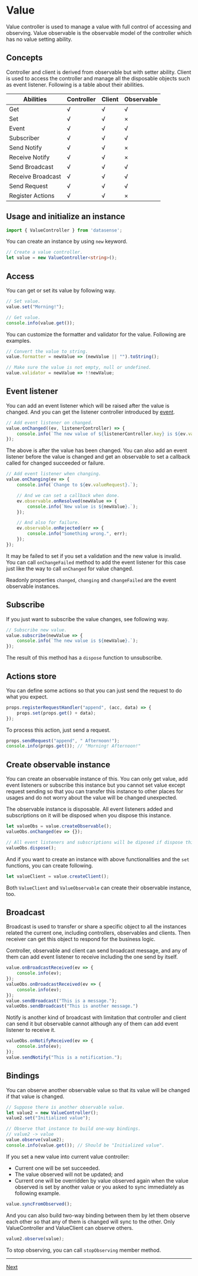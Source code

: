 # Value

Value controller is used to manage a value with full control of accessing and observing. Value observable is the observable model of the controller which has no value setting ability.

## Concepts

Controller and client is derived from observable but with setter ability. Client is used to access the controller and manage all the disposable objects such as event listener. Following is a table about their abilities.

| Abilities | Controller | Client | Observable |
| ---------------- | ---------- | ---------- | ---------- |
| Get | √ | √ | √ |
| Set | √ | √ | × |
| Event | √ | √ | √ |
| Subscriber | √ | √ | √ |
| Send Notify | √ | √ | × |
| Receive Notify | √ | √ | × |
| Send Broadcast | √ | √ | √ |
| Receive Broadcast | √ | √ | √ |
| Send Request | √ | √ | √ |
| Register Actions | √ | √ | × |

## Usage and initialize an instance

```typescript
import { ValueController } from 'datasense';
```

You can create an instance by using `new` keyword.

``` typescript
// Create a value controller.
let value = new ValueController<string>();
```

## Access

You can get or set its value by following way.

``` typescript
// Set value.
value.set("Morning!");

// Get value.
console.info(value.get());
```

You can customize the formatter and validator for the value. Following are examples.

```typescript
// Convert the value to string.
value.formatter = newValue => (newValue || "").toString();

// Make sure the value is not empty, null or undefined.
value.validator = newValue => !!newValue;
```

## Event listener

You can add an event listener which will be raised after the value is changed. And you can get the listener controller introduced by [event](./event.md).

```typescript
// Add event listener on changed.
value.onChanged((ev, listenerController) => {
    console.info(`The new value of ${listenerController.key} is ${ev.value} and old value is ${ev.oldValue}, it changes ${listenerController.count} times.`);
});
```

The above is after the value has been changed. You can also add an event listener before the value is changed and get an observable to set a callback called for changed succeeded or failure.

``` typescript
// Add event listener when changing.
value.onChanging(ev => {
    console.info(`Change to ${ev.valueRequest}.`);

    // And we can set a callback when done.
    ev.observable.onResolved(newValue => {
        console.info(`New value is ${newValue}.`);
    });

    // And also for failure.
    ev.observable.onRejected(err => {
        console.info("Something wrong.", err);
    });
});
```

It may be failed to set if you set a validation and the new value is invalid. You can call `onChangeFailed` method to add the event listener for this case just like the way to call `onChanged` for value changed.

Readonly properties `changed`, `changing` and `changeFailed` are the event observable instances.

## Subscribe

If you just want to subscribe the value changes, see following way.

``` typescript
// Subscribe new value.
value.subscribe(newValue => {
    console.info(`The new value is ${newValue}.`);
});
```

The result of this method has a `dispose` function to unsubscribe.

## Actions store

You can define some actions so that you can just send the request to do what you expect.

```typescript
props.registerRequestHandler("append", (acc, data) => {
    props.set(props.get() + data);
});
```

To process this action, just send a request.

```typescript
props.sendRequest("append", " Afternoon!");
console.info(props.get()); // "Morning! Afternoon!"
```

## Create observable instance

You can create an observable instance of this. You can only get value, add event listeners or subscribe this instance but you cannot set value except request sending so that you can transfer this instance to other places for usages and do not worry about the value will be changed unexpected.

The observable instance is disposable. All event listeners added and subscriptions on it will be disposed when you dispose this instance.

```typescript
let valueObs = value.createObservable();
valueObs.onChanged(ev => {});

// All event listeners and subscriptions will be diposed if dispose this instance.
valueObs.dispose();
```

And if you want to create an instance with above functionalities and the `set` functions, you can create following.

```typescript
let valueClient = value.createClient();
```

Both `ValueClient` and `ValueObservable` can create their observable instance, too.

## Broadcast

Broadcast is used to transfer or share a specific object to all the instances related the current one, including controllers, observables and clients. Then receiver can get this object to respond for the business logic.

Controller, observable and client can send broadcast message, and any of them can add event listener to receive including the one send by itself.

```typescript
value.onBroadcastReceived(ev => {
    console.info(ev);
});
valueObs.onBroadcastReceived(ev => {
    console.info(ev);
});
value.sendBroadcast("This is a message.");
valueObs.sendBroadcast("This is another message.")
```

Notify is another kind of broadcast with limitation that controller and client can send it but observable cannot although any of them can add event listener to receive it.

```typescript
valueObs.onNotifyReceived(ev => {
    console.info(ev);
});
value.sendNotify("This is a notification.");
```

## Bindings

You can observe another observable value so that its value will be changed if that value is changed.

```typescript
// Suppose there is another observable value.
let value2 = new ValueController();
value2.set("Initialized value");

// Observe that instance to build one-way bindings.
// value2 -> value
value.observe(value2);
console.info(value.get()); // Should be "Initialized value".
```

If you set a new value into current value controller:

- Current one will be set succeeded.
- The value observed will not be updated; and
- Current one will be overridden by value observed again when the value observed is set by another value or you asked to sync immediately as following example.

```typescript
value.syncFromObserved();
```

And you can also build two-way binding between them by let them observe each other so that any of them is changed will sync to the other. Only ValueController and ValueClient can observe others.

```typescript
value2.observe(value);
```

To stop observing, you can call `stopObserving` member method.

---

[Next](./props.md)